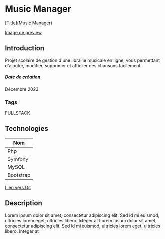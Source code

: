 # Music Manager

[Title](Music Manager)

[Image de preview](https://raw.githubusercontent.com/Eric-Philippe/Basic-Music-Manager-App/main/img/welcome.png)

## Introduction

Projet scolaire de gestion d'une librairie musicale en ligne, vous permettant d'ajouter, modifier, supprimer et afficher des chansons facilement.

##### Date de création

Décembre 2023

### Tags

FULLSTACK

## Technologies

| Nom       |
| --------- |
| Php       |
| Symfony   |
| MySQL     |
| Bootstrap |

[Lien vers Git](https://github.com/Eric-Philippe/Basic-Music-Manager-App)

## Description

Lorem ipsum dolor sit amet, consectetur adipiscing elit. Sed id mi euismod, ultricies lorem eget, ultricies libero. Integer at
Lorem ipsum dolor sit amet, consectetur adipiscing elit. Sed id mi euismod, ultricies lorem eget, ultricies libero. Integer at
